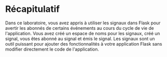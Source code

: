 # Récapitulatif

Dans ce laboratoire, vous avez appris à utiliser les signaux dans Flask pour avertir les abonnés de certains événements au cours du cycle de vie de l'application. Vous avez créé un espace de noms pour les signaux, créé un signal, vous êtes abonné au signal et émis le signal. Les signaux sont un outil puissant pour ajouter des fonctionnalités à votre application Flask sans modifier directement le code de l'application.
